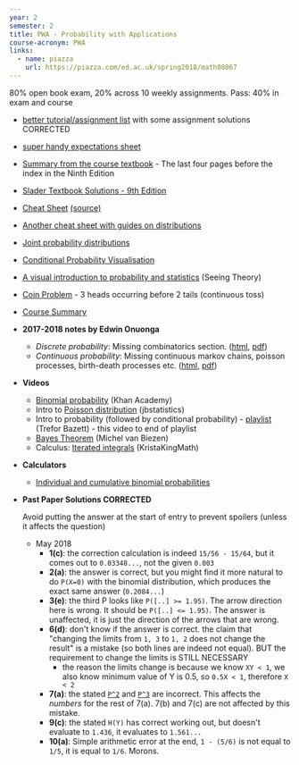 ```yaml
---
year: 2
semester: 2
title: PWA - Probability with Applications
course-acronym: PWA
links:
  - name: piazza
    url: https://piazza.com/ed.ac.uk/spring2018/math08067
---
```


80% open book exam, 20% across 10 weekly assignments. Pass: 40% in exam and course

- [better tutorial/assignment list](/resources/math-pwa/list.html) with some assignment solutions CORRECTED
- [super handy expectations sheet](https://www3.nd.edu/~rwilliam/stats1/x12.pdf)
- [Summary from the course textbook](https://betterinformatics.com/drive?next=1p2QI-ePPzbxfBcmyX8-jDQfAM4yzWzXv) - The last four pages before the index in the Ninth Edition
- [Slader Textbook Solutions - 9th Edition](http://www.slader.com/textbook/9780321794772-a-first-course-in-probability-9th-edition/)
- [Cheat Sheet](/resources/math-pwa/PwA_Cheat_Sheet.pdf) [(source)](/resources/math-pwa/pwa_cheat_sheet.tex)
- [Another cheat sheet with guides on distributions](/resources/math-pwa/probscheatsheet.pdf)
- [Joint probability distributions](http://homepage.stat.uiowa.edu/~rdecook/stat2020/notes/ch5_pt1.pdf)
- [Conditional Probability Visualisation](http://setosa.io/conditional/)
- [A visual introduction to probability and statistics](https://seeing-theory.brown.edu/index.html#firstPage) (Seeing Theory)
- [Coin Problem](https://mattmccutchen.net/math/coin-problem.pdf) - 3 heads occurring before 2 tails (continuous toss)
- [Course Summary](https://github.com/compsoc-edinburgh/bi-pwa)
- **2017-2018 notes by Edwin Onuonga**
  - _Discrete probability_: Missing combinatorics section. ([html](https://notes.eonu.net/topics/probability-theory/discrete-probability/notes.html), [pdf](https://notes.eonu.net/topics/probability-theory/discrete-probability/notes.pdf))
  - _Continuous probability_: Missing continuous markov chains, poisson processes, birth-death processes etc. ([html](https://notes.eonu.net/topics/probability-theory/continuous-probability/notes.html), [pdf](https://notes.eonu.net/topics/probability-theory/continuous-probability/notes.pdf))
- **Videos**
  - [Binomial probability](https://www.khanacademy.org/math/probability/binomial-probability-a2) (Khan Academy)
  - Intro to [Poisson distribution](https://youtu.be/jmqZG6roVqU) (jbstatistics)
  - Intro to probability (followed by conditional probability) - [playlist](https://www.youtube.com/watch?v=ibINrxJLvlM&list=PLHXZ9OQGMqxersk8fUxiUMSIx0DBqsKZS&index=65&t=0s) (Trefor Bazett) - this video to end of playlist
  - [Bayes Theorem](https://www.youtube.com/watch?v=gTaxZplxFEw&index=2&list=PLX2gX-ftPVXX6DBktUuLiax4aIjypHUVE&t=9s) (Michel van Biezen)
  - Calculus: [Iterated integrals](https://youtu.be/IO080wDQq8U) (KristaKingMath)
- **Calculators**
  - [Individual and cumulative binomial probabilities](http://stattrek.com/online-calculator/binomial.aspx)
- **Past Paper Solutions CORRECTED**

  Avoid putting the answer at the start of entry to prevent spoilers (unless it affects the question)

  - May 2018
    - **1(c)**: the correction calculation is indeed `15/56 - 15/64`, but it comes out to `0.03348...`, not the given `0.003`
    - **2(a)**: the answer is correct, but you might find it more natural to do `P(X=0)` with the binomial distribution, which produces the exact same answer (`0.2084...`)
    - **3(e)**: the third P looks like `P([..] >= 1.95)`. The arrow direction here is wrong. It should be `P([..] <= 1.95)`. The answer is unaffected, it is just the direction of the arrows that are wrong.
    - **6(d)**: don't know if the answer is correct. the claim that "changing the limits from `1, 3` to `1, 2` does not change the result" is a mistake (so both lines are indeed not equal). BUT the requirement to change the limits is STILL NECESSARY
      - the reason the limits change is because we know `XY < 1`, we also know minimum value of Y is 0.5, so `0.5X < 1`, therefore `X < 2`
    - **7(a)**: the stated [`P^2`](https://www.symbolab.com/solver/step-by-step/%5Cbegin%7Bpmatrix%7D0.5%260.5%260%5C%5C%20%20%20%20%20%200.7%260%260.3%5C%5C%20%20%20%20%20%200.2%260%260.8%5Cend%7Bpmatrix%7D%5E%7B2%7D) and [`P^3`](https://www.symbolab.com/solver/step-by-step/%5Cbegin%7Bpmatrix%7D0.5%260.5%260%5C%5C%20%20%20%20%200.7%260%260.3%5C%5C%20%20%20%20%200.2%260%260.8%5Cend%7Bpmatrix%7D%5E%7B3%7D) are incorrect. This affects the *numbers* for the rest of 7(a). 7(b) and 7(c) are not affected by this mistake.
    - **9(c)**: the stated `H(Y)` has correct working out, but doesn't evaluate to `1.436`, it evaluates to `1.561...`
    - **10(a)**: Simple arithmetic error at the end, `1 - (5/6)` is not equal to `1/5`, it is equal to `1/6`. Morons.

<!--
https://math.stackexchange.com/questions/915353/the-probability-of-having-k-successes-before-r-failures-in-a-sequence-of-ind/915359#915359
-->
